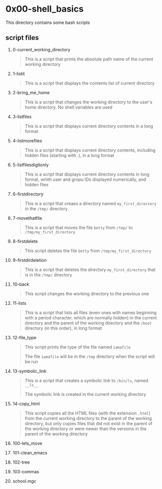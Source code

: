 # 0x00-shell_basics

This directory contains some bash scripts

## script files

1. 0-current_working_directory

    > This is a script that prints the absolute path name of the current working directory
        
2. 1-listit

    > This is a script that displays the contents list of current directory

3. 2-bring_me_home

    > This is a script that changes the working directory to the user's home directory. No shell variables are used

4. 3-listfiles

    > This is a script that displays current directory contents in a long format

5. 4-listmorefiles

    > This is a script that displays current directory contents, including hidden files (starting with .), in a long format

6. 5-listfilesdigitonly

    > This is a script that displays current directory contents in long format, whith user and gropu IDs displayed numerically, and hidden files

7. 6-firstdirectory

    > This is a script that creaes a directory named `my_first_directory` in the `/tmp/` directory

8. 7-movethatfile

    > This is a script that moves the file `betty` from `/tmp/` to `/tmp/my_first_directory`

9. 8-firstdelete

    > This script deletes the file `betty` from `/tmp/my_first_directory`

10. 9-firstdirdeletion

    > This is a script that deletes the directory `my_first_directory` that is in the `/tmp/` directory

11. 10-back

    > This script changes the working directory to the previous one

12. 11-lists

    > This is a script that lists all files (even ones with names beginning with a period character, which are normally hidden) in the current directory and the parent of the working directory and the `/boot` directory (in this order), in long format

13. 12-file_type

    > This script prints the type of the file named `iamafile`
    >
    > The file `iamafile` will be in the `/tmp` directory when the script will be run

14. 13-symbolic_link

    > This is a script that creates a symbolic link to `/bin/ls`, named `__ls__`
    >
    > The symbolic link is created in the current working directory

15. 14-copy_html

    > This script copies all the HTML files (with the extension `.html`) from the current working directory to the parent of the working directory, but only copies files that did not exist in the parent of the working directory or were newer than the versions in the parent of the working directory

16. 100-lets_move
17. 101-clean_emacs
18. 102-tree
19. 103-commas
20. school.mgc


